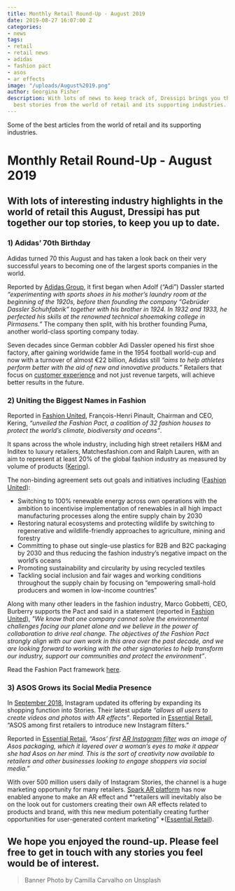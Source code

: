 ```yaml
---
title: Monthly Retail Round-Up - August 2019
date: 2019-08-27 16:07:00 Z
categories:
- news
tags:
- retail
- retail news
- adidas
- fashion pact
- asos
- ar effects
image: "/uploads/August%2019.png"
author: Georgina Fisher
description: With lots of news to keep track of, Dressipi brings you this month's
  best stories from the world of retail and its supporting industries.
---
```


Some of the best articles from the world of retail and its supporting industries.

# Monthly Retail Round-Up - August 2019

## With lots of interesting industry highlights in the world of retail this August, Dressipi has put together our top stories, to keep you up to date.

### 1) Adidas’ 70th Birthday

Adidas turned 70 this August and has taken a look back on their very successful years to becoming one of the largest sports companies in the world. 

Reported by [Adidas Group](https://www.adidas-group.com/en/media/news-archive/press-releases/2019/70-years-of-adidas-on-august/), it first began when Adolf (“Adi”) Dassler started *“experimenting with sports shoes in his mother’s laundry room at the beginning of the 1920s, before then founding the company “Gebrüder Dassler Schuhfabrik” together with his brother in 1924. In 1932 and 1933, he perfected his skills at the renowned technical shoemaking college in Pirmasens.”* The company then split, with his brother founding Puma, another world-class sporting company today. 

Seven decades since German cobbler Adi Dassler opened his first shoe factory, after gaining worldwide fame in the 1954 football world-cup and now with a turnover of almost €22 billion, Adidas still *“aims to help athletes perform better with the aid of new and innovative products.”* Retailers that focus on [customer experience](https://www.youtube.com/watch?v=_y_njgfUdbg) and not just revenue targets, will achieve better results in the future.

### 2) Uniting the Biggest Names in Fashion

Reported in [Fashion United](https://fashionunited.uk/news/business/fashion-pact-32-fashion-houses-unite-to-protect-climate-biodiversity-and-oceans/2019082644917), François-Henri Pinault, Chairman and CEO, Kering, *“unveiled the Fashion Pact, a coalition of 32 fashion houses to protect the world’s climate, biodiversity and oceans”*.

It spans across the whole industry, including high street retailers H&M and Inditex to luxury retailers, Matchesfashion.com and Ralph Lauren, with an aim to represent at least 20% of the global fashion industry as measured by volume of products ([Kering](https://keringcorporate.dam.kering.com/m/1c2acf6f32f1c321/original/Fashion-Pact_G7_EN.pdf)). 

The non-binding agreement sets out goals and initiatives including ([Fashion United](https://fashionunited.uk/news/business/fashion-pact-32-fashion-houses-unite-to-protect-climate-biodiversity-and-oceans/2019082644917)):

* Switching to 100% renewable energy across own operations with the ambition to incentivise implementation of renewables in all high impact manufacturing processes along the entire supply chain by 2030
* Restoring natural ecosystems and protecting wildlife by switching to regenerative and wildlife-friendly approaches to agriculture, mining and forestry
* Committing to phase out single-use plastics for B2B and B2C packaging by 2030 and thus reducing the fashion industry’s negative impact on the world’s oceans
* Promoting sustainability and circularity by using recycled textiles
* Tackling social inclusion and fair wages and working conditions throughout the supply chain by focusing on “empowering small-hold producers and women in low-income countries”

Along with many other leaders in the fashion industry, Marco Gobbetti, CEO, Burberry supports the Pact and said in a statement (reported in [Fashion United](https://fashionunited.uk/news/business/fashion-pact-32-fashion-houses-unite-to-protect-climate-biodiversity-and-oceans/2019082644917)), *"We know that one company cannot solve the environmental challenges facing our planet alone and we believe in the power of collaboration to drive real change. The objectives of the Fashion Pact strongly align with our own work in this area over the past decade, and we are looking forward to working with the other signatories to help transform our industry, support our communities and protect the environment”*.

Read the Fashion Pact framework [here](https://keringcorporate.dam.kering.com/m/1c2acf6f32f1c321/original/Fashion-Pact_G7_EN.pdf).

### 3) ASOS Grows its Social Media Presence

In [September 2018](https://dressipi.com/blog/monthly-retail-round-up-september-2018/), Instagram updated its offering by expanding its shopping function into Stories. Their latest update *“allows all users to create videos and photos with AR effects”*. Reported in [Essential Retail](https://www.essentialretail.com/news/asos-introduce-new-instagram-ar/), “ASOS among first retailers to introduce new Instagram filters.” 

Reported in [Essential Retail](https://www.essentialretail.com/news/asos-introduce-new-instagram-ar/), *“Asos’ first [AR Instagram filter](https://twitter.com/ASOS/status/1162492112354627585) was an image of Asos packaging, which it layered over a woman’s eyes to make it appear she had Asos on her mind. This is the sort of creativity now available to retailers and other businesses looking to engage shoppers via social media.”*

With over 500 million users daily of Instagram Stories, the channel is a huge marketing opportunity for many retailers. [Spark AR platform](https://sparkar.facebook.com/ar-studio/) has now enabled anyone to make an AR effect and *“retailers will inevitably also be on the look out for customers creating their own AR effects related to products and brand, with this new medium potentially creating further opportunities for user-generated content marketing” *([Essential Retail](https://www.essentialretail.com/news/asos-introduce-new-instagram-ar/)).

## We hope you enjoyed the round-up. Please feel free to get in touch with any stories you feel would be of interest.

> Banner Photo by Camilla Carvalho on Unsplash